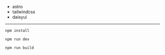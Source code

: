 - astro
- tailwindcss
- daisyui

---

```
npm install
```

```
npm run dev
```

```
npm run build
```
